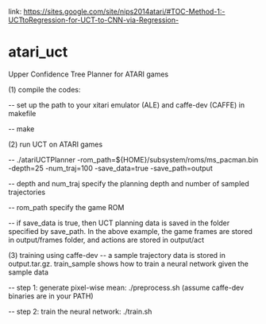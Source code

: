 link: https://sites.google.com/site/nips2014atari/#TOC-Method-1:-UCTtoRegression-for-UCT-to-CNN-via-Regression-

# atari_uct
Upper Confidence Tree Planner for ATARI games

(1) compile the codes:

-- set up the path to your xitari emulator (ALE) and caffe-dev (CAFFE) in makefile

-- make

(2) run UCT on ATARI games

-- ./atariUCTPlanner -rom_path=${HOME}/subsystem/roms/ms_pacman.bin -depth=25 -num_traj=100 -save_data=true -save_path=output

-- depth and num_traj specify the planning depth and number of sampled trajectories

-- rom_path specify the game ROM

-- if save_data is true, then UCT planning data is saved in the folder specified by save_path. In the above example, the game frames are stored in output/frames folder, and actions are stored in output/act 

(3) training using caffe-dev
-- a sample trajectory data is stored in output.tar.gz. train_sample shows how to train a neural network given the sample data

-- step 1: generate pixel-wise mean: ./preprocess.sh (assume caffe-dev binaries are in your PATH)

-- step 2: train the neural network: ./train.sh 
